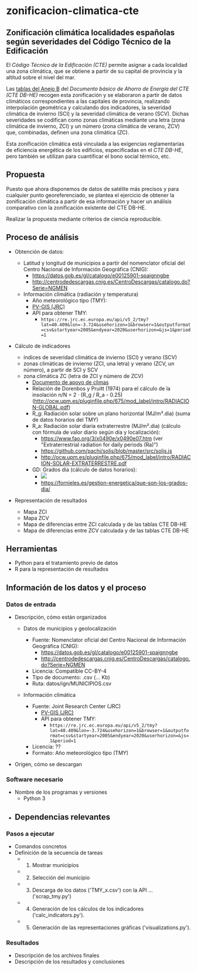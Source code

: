# zonificacion-climatica-cte

## Zonificación climática localidades españolas según severidades del Código Técnico de la Edificación

El *Código Técnico de la Edificación (CTE)* permite asignar a cada localidad una zona climática, que se obtiene a partir de su capital de provincia y la altitud sobre el nivel del mar.

Las [tablas del Anejo B](https://www.codigotecnico.org/pdf/Documentos/HE/DccHE.pdf) del *Documento básico de Ahorro de Energía del CTE (CTE DB-HE)* recogen esta zonificación y se elaboraron a partir de datos climáticos correspondientes a las capitales de provincia, realizando interpolación geométrica y calculando dos indicadores, la severidad climática de invierno (SCI) y la severidad climática de verano (SCV). Dichas severidades se codifican como zonas climáticas mediante una letra (zona climática de invierno, ZCI) y un número (zona climática de verano, ZCV) que, combinadas, definen una zona climática (ZC).

Esta zonificación climática está vinculada a las exigencias reglamentarias de eficiencia energética de los edificios, especificadas en el *CTE DB-HE*, pero también se utilizan para cuantificar el bono social térmico, etc.

## Propuesta

Puesto que ahora disponemos de datos de satélite más precisos y para cualquier punto georeferenciado, se plantea el ejercicio de obtener la zonificación climática a partir de esa información y hacer un análisis comparativo con la zonificación existente del CTE DB-HE.

Realizar la propuesta mediante criterios de ciencia reproducible.

## Proceso de análisis

- Obtención de datos:
  - Latitud y longitud de municipios a partir del nomenclator oficial del Centro Nacional de Información Geográfica (CNIG):
    - https://datos.gob.es/gl/catalogo/e00125901-spaignngbe
    - http://centrodedescargas.cnig.es/CentroDescargas/catalogo.do?Serie=NGMEN
  - Información climática (radiación y temperatura)
    - Año meteorológico tipo (TMY):
    - [PV-GIS (JRC)](https://re.jrc.ec.europa.eu/pvg_tools/en/)
    - API para obtener TMY:
      - `https://re.jrc.ec.europa.eu/api/v5_2/tmy?lat=40.409&lon=-3.724&usehorizon=1&browser=1&outputformat=csv&startyear=2005&endyear=2020&userhorizon=&js=1&period=1`
- Cálculo de indicadores
  - índices de severidad climática de invierno (SCI) y verano (SCV)
  - zonas climáticas de invierno (ZCI, una letra) y verano (ZCV, un número), a partir de SCI y SCV
  - zona climática ZC (letra de ZCI y número de ZCV)
    - [Documento de apoyo de climas](https://www.codigotecnico.org/pdf/Documentos/HE/20170202-DOC-DB-HE-0-Climas%20de%20referencia.pdf)
    - Relación de Dorenbos y Pruitt (1974) para el cálculo de la insolación n/N = 2 · (R_g / R_a - 0.25) (http://ocw.upm.es/pluginfile.php/675/mod_label/intro/RADIACION-GLOBAL.pdf)
    - R_g: Radiación solar sobre un plano horizontal (MJ/m².dia) (suma de datos horarios del TMY)
    - R_a: Radiación solar diaria extraterrestre (MJ/m².dia) (cálculo con fórmula de valor diario según día y localización):
      - https://www.fao.org/3/x0490e/x0490e07.htm (ver "Extraterrestrial radiation for daily periods (Ra)")
      - https://github.com/pachi/soljs/blob/master/src/soljs.js
      - http://ocw.upm.es/pluginfile.php/675/mod_label/intro/RADIACION-SOLAR-EXTRATERRESTRE.pdf
    - GD: Grados día (cálculo de datos horarios):
      - <img src="https://render.githubusercontent.com/render/math?math=GD_{T_b} = \sum {{T_b - T_{ah}} \over 24} \cdot \left\lfloor T_b > T_{ah} \right\rfloor">
      <!-- GD_Tb = Sum( ((Tb - Tah) / 24) si Tb > Tah, o 0 si Tb <= Tah). -->
      - https://fornieles.es/gestion-energetica/que-son-los-grados-dia/
      
- Representación de resultados
  - Mapa ZCI
  - Mapa ZCV
  - Mapa de diferencias entre ZCI calculada y de las tablas CTE DB-HE
  - Mapa de diferencias entre ZCV calculada y de las tablas CTE DB-HE

## Herramientas

- Python para el tratamiento previo de datos
- R para la representación de resultados

## Información de los datos y el proceso

### Datos de entrada

- Descripción, cómo están organizados

    - Datos de municipios y geolocalización
        - Fuente: Nomenclator oficial del Centro Nacional de Información Geográfica (CNIG):
            - https://datos.gob.es/gl/catalogo/e00125901-spaignngbe
            - http://centrodedescargas.cnig.es/CentroDescargas/catalogo.do?Serie=NGMEN
        - Licencia: Compatible CC-BY-4
        - Tipo de documento: .csv (... Kb)
        - Ruta: datos/ign/MUNICIPIOS.csv
     
    - Información climática
        - Fuente: Joint Research Center (JRC)
            - [PV-GIS (JRC)](https://re.jrc.ec.europa.eu/pvg_tools/en/)
            - API para obtener TMY:
              - `https://re.jrc.ec.europa.eu/api/v5_2/tmy?lat=40.409&lon=-3.724&usehorizon=1&browser=1&outputformat=csv&startyear=2005&endyear=2020&userhorizon=&js=1&period=1`
        - Licencia: ??
        - Formato: Año meteorológico tipo (TMY)

- Origen, cómo se descargan
    
### Software necesario
- Nombre de los programas y versiones
    - Python 3
- Dependencias relevantes
    - 
### Pasos a ejecutar
- Comandos concretos
- Definición de la secuencia de tareas
    - 1) Mostrar municipios
    - 2) Selección del municipio
    - 3) Descarga de los datos ('TMY_x.csv') con la API ... ('scrap_tmy.py')
    - 4) Generación de los cálculos de los indicadores ('calc_indicators.py').
    - 5) Generación de las representaciones gráficas ('visualizations.py'). 
 
### Resultados
- Descripción de los archivos finales
- Descripción de los resultados y conclusiones
